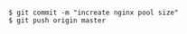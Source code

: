 <!-- usedin: [ _includes/_inlines/StackManagement/common/custom-git-repository] - layout:code post: custom-git-repository_making-changes-to-customconfig-files -->

```

$ git commit -m "increate nginx pool size"
$ git push origin master

```
